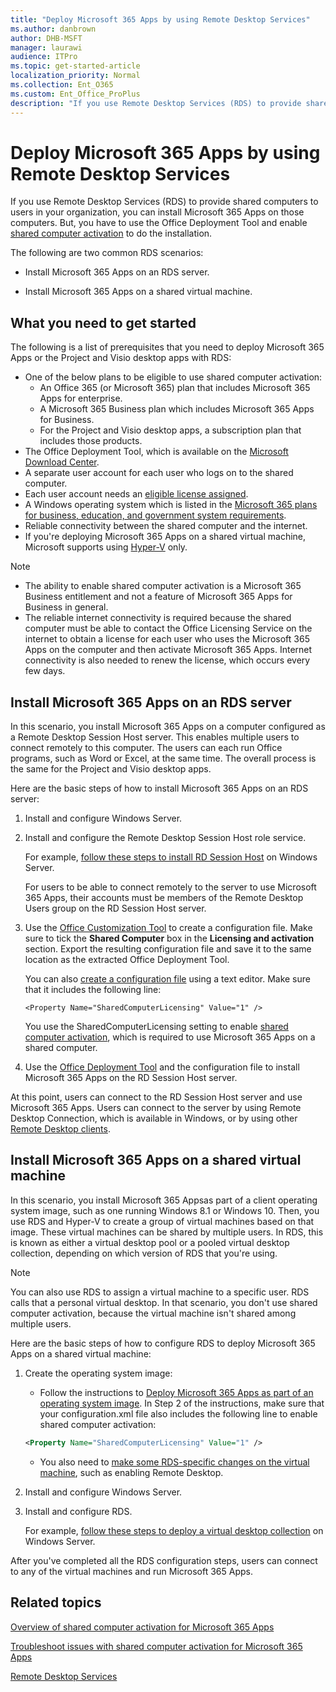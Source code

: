 ```yaml
---
title: "Deploy Microsoft 365 Apps by using Remote Desktop Services"
ms.author: danbrown
author: DHB-MSFT
manager: laurawi
audience: ITPro
ms.topic: get-started-article
localization_priority: Normal
ms.collection: Ent_O365
ms.custom: Ent_Office_ProPlus
description: "If you use Remote Desktop Services (RDS) to provide shared computers to users in your organization, you can install Microsoft 365 Apps on those computers. But, you have to use the Office Deployment Tool and enable shared computer activation to do the installation."
---
```


# Deploy Microsoft 365 Apps by using Remote Desktop Services

If you use Remote Desktop Services (RDS) to provide shared computers to users in your organization, you can install Microsoft 365 Apps on those computers. But, you have to use the Office Deployment Tool and enable [shared computer activation](overview-shared-computer-activation.md) to do the installation.

The following are two common RDS scenarios:

- Install Microsoft 365 Apps on an RDS server.

- Install Microsoft 365 Apps on a shared virtual machine.

## What you need to get started
<a name="Started"> </a>

The following is a list of prerequisites that you need to deploy Microsoft 365 Apps or the Project and Visio desktop apps with RDS:

- One of the below plans to be eligible to use shared computer activation:
  - An Office 365 (or Microsoft 365) plan that includes Microsoft 365 Apps for enterprise.
  - A Microsoft 365 Business plan which includes Microsoft 365 Apps for Business.
  - For the Project and Visio desktop apps, a subscription plan that includes those products.
- The Office Deployment Tool, which is available on the [Microsoft Download Center](https://go.microsoft.com/fwlink/p/?LinkID=626065). 
- A separate user account for each user who logs on to the shared computer.
- Each user account needs an [eligible license assigned](https://support.office.com/article/997596b5-4173-4627-b915-36abac6786dc).
- A Windows operating system which is listed in the [Microsoft 365 plans for business, education, and government system requirements](https://www.microsoft.com/en-us/microsoft-365/microsoft-365-and-office-resources#coreui-heading-5dcqxz4).
- Reliable connectivity between the shared computer and the internet.
- If you're deploying Microsoft 365 Apps on a shared virtual machine, Microsoft supports using [Hyper-V](https://docs.microsoft.com/windows-server/virtualization/hyper-v/hyper-v-on-windows-server) only.

> [!NOTE]
> - The ability to enable shared computer activation is a Microsoft 365 Business entitlement and not a feature of Microsoft 365 Apps for Business in general.
> - The reliable internet connectivity  is required because the shared computer must be able to contact the Office Licensing Service on the internet to obtain a license for each user who uses the Microsoft 365 Apps on the computer and then activate Microsoft 365 Apps. Internet connectivity is also needed to renew the license, which occurs every few days.

## Install Microsoft 365 Apps on an RDS server
<a name="Server"> </a>

In this scenario, you install Microsoft 365 Apps on a computer configured as a Remote Desktop Session Host server. This enables multiple users to connect remotely to this computer. The users can each run Office programs, such as Word or Excel, at the same time. The overall process is the same for the Project and Visio desktop apps.

Here are the basic steps of how to install Microsoft 365 Apps on an RDS server:

1. Install and configure Windows Server.

2. Install and configure the Remote Desktop Session Host role service.

    For example, [follow these steps to install RD Session Host](https://docs.microsoft.com/windows-server/remote/remote-desktop-services/rds-deploy-infrastructure) on Windows Server.

    For users to be able to connect remotely to the server to use Microsoft 365 Apps, their accounts must be members of the Remote Desktop Users group on the RD Session Host server.

3. Use the [Office Customization Tool](https://config.office.com/deploymentsettings) to create a configuration file. Make sure to tick the **Shared Computer** box in the **Licensing and activation** section. Export the resulting configuration file and save it to the same location as the extracted Office Deployment Tool.

    You can also [create a configuration file](office-deployment-tool-configuration-options.md) using a text editor. Make sure that it includes the following line:

    ````
   <Property Name="SharedComputerLicensing" Value="1" />
    ````

    You use the SharedComputerLicensing setting to enable [shared computer activation](overview-shared-computer-activation.md), which is required to use Microsoft 365 Apps on a shared computer.

4. Use the [Office Deployment Tool](overview-office-deployment-tool.md) and the configuration file to install Microsoft 365 Apps on the RD Session Host server.

At this point, users can connect to the RD Session Host server and use Microsoft 365 Apps. Users can connect to the server by using Remote Desktop Connection, which is available in Windows, or by using other [Remote Desktop clients](https://docs.microsoft.com/windows-server/remote/remote-desktop-services/clients/remote-desktop-clients).

## Install Microsoft 365 Apps on a shared virtual machine
<a name="VM"> </a>

In this scenario, you install Microsoft 365 Appsas part of a client operating system image, such as one running Windows 8.1 or Windows 10. Then, you use RDS and Hyper-V to create a group of virtual machines based on that image. These virtual machines can be shared by multiple users. In RDS, this is known as either a virtual desktop pool or a pooled virtual desktop collection, depending on which version of RDS that you're using.

> [!NOTE]
> You can also use RDS to assign a virtual machine to a specific user. RDS calls that a personal virtual desktop. In that scenario, you don't use shared computer activation, because the virtual machine isn't shared among multiple users. 

Here are the basic steps of how to configure RDS to deploy Microsoft 365 Apps on a shared virtual machine:

1. Create the operating system image:

   - Follow the instructions to [Deploy Microsoft 365 Apps as part of an operating system image](deploy-microsoft-365-apps-operating-system-image.md). In Step 2 of the instructions, make sure that your configuration.xml file also includes the following line to enable shared computer activation:

   ```xml
   <Property Name="SharedComputerLicensing" Value="1" />
   ```

   - You also need to [make some RDS-specific changes on the virtual machine](https://go.microsoft.com/fwlink/p/?LinkId=510584), such as enabling Remote Desktop.

2. Install and configure Windows Server.

3. Install and configure RDS.

    For example, [follow these steps to deploy a virtual desktop collection](https://docs.microsoft.com/windows-server/remote/remote-desktop-services/rds-create-collection) on Windows Server.

After you've completed all the RDS configuration steps, users can connect to any of the virtual machines and run Microsoft 365 Apps.

## Related topics
<a name="VM"> </a>

[Overview of shared computer activation for Microsoft 365 Apps](overview-shared-computer-activation.md)

[Troubleshoot issues with shared computer activation for Microsoft 365 Apps](troubleshoot-shared-computer-activation.md)

[Remote Desktop Services](https://docs.microsoft.com/windows-server/remote/remote-desktop-services/welcome-to-rds)

